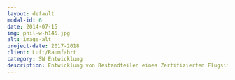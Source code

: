 ```yaml
---
layout: default
modal-id: 6
date: 2014-07-15
img: phil-w-h145.jpg
alt: image-alt
project-date: 2017-2018
client: Luft/Raumfahrt
category: SW Entwicklung
description: Entwicklung von Bestandteilen eines Zertifizierten Flugsimulators für AH145 Hubschrauber. Die Entwicklungsarbeit umfasste das Design und die Implementierung von der Programmlogik und der UI-Elemente, sowie die Entwickung einer eigenen Produktvariante
---
```

